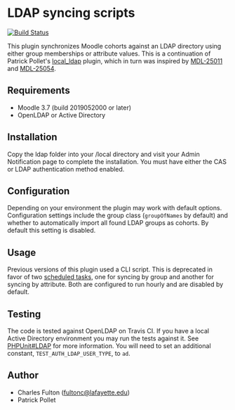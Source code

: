 LDAP syncing scripts
=====================

[![Build Status](https://travis-ci.org/LafColITS/moodle-local_ldap.svg?branch=master)](https://travis-ci.org/LafColITS/moodle-local_ldap)

This plugin synchronizes Moodle cohorts against an LDAP directory using either group memberships or attribute values. This is a continuation of Patrick Pollet's [local_ldap](https://github.com/patrickpollet/moodle_local_ldap) plugin, which in turn was inspired by [MDL-25011](https://tracker.moodle.org/browse/MDL-25011) and [MDL-25054](https://tracker.moodle.org/browse/MDL-25054).

Requirements
------------
- Moodle 3.7 (build 2019052000 or later)
- OpenLDAP or Active Directory

Installation
------------
Copy the ldap folder into your /local directory and visit your Admin Notification page to complete the installation. You must have either the CAS or LDAP authentication method enabled.

Configuration
-------------
Depending on your environment the plugin may work with default options. Configuration settings include the group class (`groupOfNames` by default) and whether to automatically import all found LDAP groups as cohorts. By default this setting is disabled.

Usage
-----
Previous versions of this plugin used a CLI script. This is deprecated in favor of two [scheduled tasks](https://docs.moodle.org/31/en/Scheduled_tasks), one for syncing by group and another for syncing by attribute. Both are configured to run hourly and are disabled by default.

Testing
-------
The code is tested against OpenLDAP on Travis CI. If you have a local Active Directory environment you may run the tests against it. See [PHPUnit#LDAP](https://docs.moodle.org/dev/PHPUnit#LDAP) for more information. You will need to set an additional constant, `TEST_AUTH_LDAP_USER_TYPE`, to `ad`.

Author
-----
- Charles Fulton (fultonc@lafayette.edu)
- Patrick Pollet

